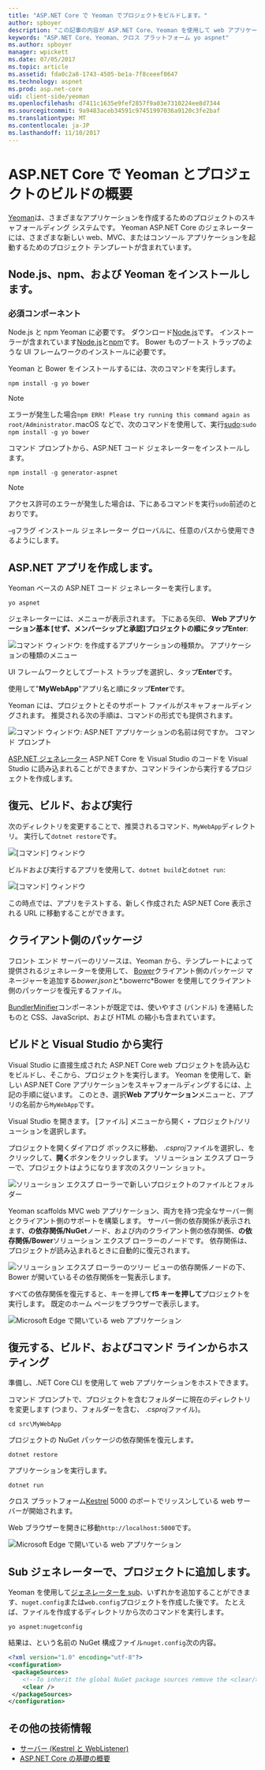 ```yaml
---
title: "ASP.NET Core で Yeoman でプロジェクトをビルドします。"
author: spboyer
description: "この記事の内容が ASP.NET Core、Yeoman を使用して web アプリケーションの作成過程 macos ジェネレーター。"
keywords: "ASP.NET Core、Yeoman、クロス プラットフォーム yo aspnet"
ms.author: spboyer
manager: wpickett
ms.date: 07/05/2017
ms.topic: article
ms.assetid: fda0c2a8-1743-4505-be1a-7f8ceeef8647
ms.technology: aspnet
ms.prod: asp.net-core
uid: client-side/yeoman
ms.openlocfilehash: d7411c1635e9fef2857f9a03e7310224ee8d7344
ms.sourcegitcommit: 9a9483aceb34591c97451997036a9120c3fe2baf
ms.translationtype: MT
ms.contentlocale: ja-JP
ms.lasthandoff: 11/10/2017
---
```

# <a name="introduction-to-building-projects-with-yeoman-in-aspnet-core"></a>ASP.NET Core で Yeoman とプロジェクトのビルドの概要

[Yeoman](http://yeoman.io/)は、さまざまなアプリケーションを作成するためのプロジェクトのスキャフォールディング システムです。 Yeoman ASP.NET Core のジェネレーターには、さまざまな新しい web、MVC、またはコンソール アプリケーションを起動するためのプロジェクト テンプレートが含まれています。

## <a name="install-nodejs-npm-and-yeoman"></a>Node.js、npm、および Yeoman をインストールします。

### <a name="prerequisites"></a>必須コンポーネント

Node.js と npm Yeoman に必要です。 ダウンロード[Node.js](https://nodejs.org/)です。 インストーラーが含まれています[Node.js](https://nodejs.org/)と[npm](https://www.npmjs.com/)です。 Bower ものブートス トラップのような UI フレームワークのインストールに必要です。

Yeoman と Bower をインストールするには、次のコマンドを実行します。

```console
npm install -g yo bower
```

>[!Note]
>エラーが発生した場合`npm ERR! Please try running this command again as root/Administrator.`macOS などで、次のコマンドを使用して、実行[sudo](https://developer.apple.com/library/mac/documentation/Darwin/Reference/ManPages/man8/sudo.8.html):`sudo npm install -g yo bower`

コマンド プロンプトから、ASP.NET コード ジェネレーターをインストールします。

```console
npm install -g generator-aspnet
```

> [!NOTE]
> アクセス許可のエラーが発生した場合は、下にあるコマンドを実行`sudo`前述のとおりです。

`–g`フラグ インストール ジェネレーター グローバルに、任意のパスから使用できるようにします。

## <a name="create-an-aspnet-app"></a>ASP.NET アプリを作成します。

Yeoman ベースの ASP.NET コード ジェネレーターを実行します。

```console
yo aspnet
```

ジェネレーターには、メニューが表示されます。 下にある矢印、 **Web アプリケーション基本 [せず、メンバーシップと承認]**プロジェクトの順にタップ**Enter**:

![コマンド ウィンドウ: を作成するアプリケーションの種類か。 アプリケーションの種類のメニュー](yeoman/_static/yeoman-yo-aspnet.png)

UI フレームワークとしてブートス トラップを選択し、タップ**Enter**です。

使用して"**MyWebApp**"アプリ名と順にタップ**Enter**です。

Yeoman には、プロジェクトとそのサポート ファイルがスキャフォールディングされます。 推奨される次の手順は、コマンドの形式でも提供されます。

![コマンド ウィンドウ: ASP.NET アプリケーションの名前は何ですか。 コマンド プロンプト](yeoman/_static/yeoman-yo-aspnet-created.png)

[ASP.NET ジェネレーター](https://www.npmjs.com/package/generator-aspnet) ASP.NET Core を Visual Studio のコードを Visual Studio に読み込まれることができますか、コマンドラインから実行するプロジェクトを作成します。

## <a name="restore-build-and-run"></a>復元、ビルド、および実行

次のディレクトリを変更することで、推奨されるコマンド、`MyWebApp`ディレクトリ。 実行して`dotnet restore`です。

![[コマンド] ウィンドウ](yeoman/_static/dotnet-restore.png)

ビルドおよび実行するアプリを使用して、`dotnet build`と`dotnet run`:

![[コマンド] ウィンドウ](yeoman/_static/dotnet-build-run.png)

この時点では、アプリをテストする、新しく作成された ASP.NET Core 表示される URL に移動することができます。

## <a name="client-side-packages"></a>クライアント側のパッケージ

フロント エンド サーバーのリソースは、Yeoman から、テンプレートによって提供されるジェネレーターを使用して、 [Bower](xref:client-side/bower)クライアント側のパッケージ マネージャーを追加する*bower.json*と*.bowerrc*Bower を使用してクライアント側のパッケージを復元するファイル。

[BundlerMinifier](xref:client-side/bundling-and-minification)コンポーネントが既定では、使いやすさ (バンドル) を連結したものと CSS、JavaScript、および HTML の縮小も含まれています。

## <a name="building-and-running-from-visual-studio"></a>ビルドと Visual Studio から実行

Visual Studio に直接生成された ASP.NET Core web プロジェクトを読み込むをビルドし、そこから、プロジェクトを実行します。 Yeoman を使用して、新しい ASP.NET Core アプリケーションをスキャフォールディングするには、上記の手順に従います。 このとき、選択**Web アプリケーション**メニューと、アプリの名前から`MyWebApp`です。

Visual Studio を開きます。 [ファイル] メニューから開く ‣ プロジェクト/ソリューションを選択します。

プロジェクトを開くダイアログ ボックスに移動、 *.csproj*ファイルを選択し、をクリックして、**開く**ボタンをクリックします。 ソリューション エクスプ ローラーで、プロジェクトはようになります次のスクリーン ショット。

![ソリューション エクスプ ローラーで新しいプロジェクトのファイルとフォルダー](yeoman/_static/yeoman-solution.png)

Yeoman scaffolds MVC web アプリケーション、両方を持つ完全なサーバー側とクライアント側のサポートを構築します。 サーバー側の依存関係が表示されます、**の依存関係/NuGet**ノード、および内のクライアント側の依存関係、**の依存関係/Bower**ソリューション エクスプ ローラーのノードです。 依存関係は、プロジェクトが読み込まれるときに自動的に復元されます。

![ソリューション エクスプ ローラーのツリー ビューの依存関係ノードの下、Bower が開いているその依存関係を一覧表示します。](yeoman/_static/yeoman-loading-dependencies.png)

すべての依存関係を復元すると、キーを押して**f5 キーを押して**プロジェクトを実行します。 既定のホーム ページをブラウザーで表示します。

![Microsoft Edge で開いている web アプリケーション](yeoman/_static/yeoman-home-page.png)

## <a name="restoring-building-and-hosting-from-a-command-line"></a>復元する、ビルド、およびコマンド ラインからホスティング

準備し、.NET Core CLI を使用して web アプリケーションをホストできます。

コマンド プロンプトで、プロジェクトを含むフォルダーに現在のディレクトリを変更します (つまり、フォルダーを含む、 *.csproj*ファイル)。

```console
cd src\MyWebApp
```

プロジェクトの NuGet パッケージの依存関係を復元します。

```console
dotnet restore
```

アプリケーションを実行します。

```console
dotnet run
```

クロス プラットフォーム[Kestrel](xref:fundamentals/servers/kestrel) 5000 のポートでリッスンしている web サーバーが開始されます。

Web ブラウザーを開きに移動`http://localhost:5000`です。

![Microsoft Edge で開いている web アプリケーション](yeoman/_static/yeoman-home-page_5000.png)

## <a name="adding-to-your-project-with-sub-generators"></a>Sub ジェネレーターで、プロジェクトに追加します。

Yeoman を使用して[ジェネレーターを sub](https://github.com/omnisharp/generator-aspnet)、いずれかを追加することができます、`nuget.config`または`web.config`プロジェクトを作成した後です。 たとえば、ファイルを作成するディレクトリから次のコマンドを実行します。

```console
yo aspnet:nugetconfig
```

結果は、という名前の NuGet 構成ファイル`nuget.config`次の内容。

```xml
<?xml version="1.0" encoding="utf-8"?>
<configuration>
 <packageSources>
    <!--To inherit the global NuGet package sources remove the <clear/> line below -->
    <clear />
 </packageSources>
</configuration>
```

## <a name="additional-resources"></a>その他の技術情報

* [サーバー (Kestrel と WebListener)](xref:fundamentals/servers/index)
* [ASP.NET Core の基礎の概要](xref:fundamentals/index)
